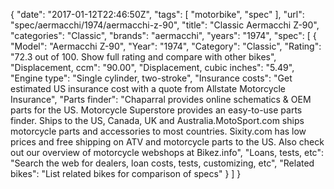 {
    "date": "2017-01-12T22:46:50Z",
    "tags": [
        "motorbike",
        "spec"
    ],
    "url": "spec\/aermacchi\/1974\/aermacchi-z-90",
    "title": "Classic Aermacchi Z-90",
    "categories": "Classic",
    "brands": "aermacchi",
    "years": "1974",
    "spec": [
        {
            "Model": "Aermacchi Z-90",
            "Year": "1974",
            "Category": "Classic",
            "Rating": "72.3 out of 100. Show full rating and compare with other bikes",
            "Displacement, ccm": "90.00",
            "Displacement, cubic inches": "5.49",
            "Engine type": "Single cylinder, two-stroke",
            "Insurance costs": "Get estimated US insurance cost with a quote from Allstate Motorcycle Insurance",
            "Parts finder": "Chaparral provides online schematics & OEM parts for the US.   Motorcycle Superstore provides an easy-to-use parts finder. Ships to the US, Canada, UK and Australia.MotoSport.com ships motorcycle parts and accessories to most countries.    Sixity.com has low prices and free shipping on ATV and motorcycle parts to the US. Also check out our overview of motorcycle webshops at Bikez.info",
            "Loans, tests, etc": "Search the web for dealers, loan costs, tests, customizing, etc",
            "Related bikes": "List related bikes for comparison of specs"
        }
    ]
}
